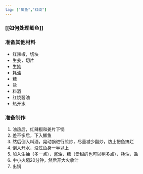 ```yaml
---
tag: ["鲫鱼","红烧"]
---
```

### [[如何处理鲫鱼]]
### 准备其他材料
- 红辣椒，切块
- 生姜，切片
- 生抽
- 耗油
- 糖
- 盐
- 料酒
- 红烧酱油
- 热开水
### 准备制作
1. 油热后，红辣椒和姜片下锅
2. 差不多后，下入鲫鱼
3. 然后倒入料酒，晃动锅进行煎炒，尽量减少翻炒，防止把鱼搞烂
4. 倒入开水，没过鱼身一半以上
5. 加入生抽（多一点），酱油，糖（爱甜的也可以稍多点），耗油，盐
6. 中小火焖20分钟，然后开大火收汁
7. 出锅

